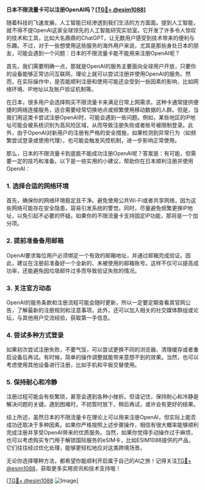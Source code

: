**日本不限流量卡可以注册OpenAI吗？[[TG💪+ @esim1088](https://t.me/s/esim1088)]**

随着科技的飞速发展，人工智能已经渗透到我们生活的方方面面。提到人工智能，就不得不提OpenAI这家全球领先的人工智能研究实验室。它开发了许多令人惊叹的技术和工具，比如大名鼎鼎的ChatGPT，让无数用户感受到技术带来的便利与乐趣。不过，对于一些想使用这些服务的海外用户来说，尤其是那些身处日本的朋友，可能会遇到一个问题：日本的不限流量卡能不能用来注册OpenAI呢？

首先，我们需要明确一点，那就是OpenAI的服务主要面向全球用户开放，只要你的设备能够正常访问互联网，理论上就可以尝试注册并使用OpenAI的服务。然而，在实际操作中，是否能顺利注册和使用可能还会受到一些因素的影响，比如网络环境、IP地址以及账户验证机制等。

在日本，很多用户会选择购买不限流量卡来满足日常上网需求。这种卡通常提供便捷的网络连接服务，适合需要经常切换地点或频繁使用移动数据的人群。但是，当我们用这类卡尝试注册OpenAI时，可能会遇到一些问题。例如，某些地区的IP地址可能会被系统识别为高风险区域，从而导致注册失败或者账号被限制登录。此外，由于OpenAI对新用户的注册有严格的安全措施，如果检测到异常行为（如频繁尝试登录或使用代理），也可能会触发风控机制，进一步影响正常使用。

那么，日本的不限流量卡到底能不能成功注册OpenAI呢？答案是：有可能，但需要一定的技巧和准备。以下是一些实用的小建议，帮助你在日本顺利注册并使用OpenAI：

### 1. **选择合适的网络环境**
   首先，确保你的网络环境稳定且干净。避免使用公共Wi-Fi或者共享网络，因为这些网络可能存在安全隐患，容易引发系统的警觉。同时，尽量避免频繁更换IP地址，以免引起不必要的怀疑。如果你的不限流量卡支持固定IP功能，那将是一个加分项。

### 2. **提前准备备用邮箱**
   OpenAI要求每位用户必须绑定一个有效的邮箱地址，并通过邮箱完成验证。因此，建议在注册前准备好一个全新的、未被使用的邮箱账号。这样不仅可以提高成功率，还能避免因垃圾邮件过多而导致验证失败的情况。

### 3. **关注官方动态**
   OpenAI的服务条款和注册流程可能会随时更新，所以一定要定期查看其官网公告，了解最新的注册规则和注意事项。此外，还可以加入相关的社交媒体群组或论坛，与其他用户交流经验，获取第一手信息。

### 4. **尝试多种方式登录**
   如果初次尝试注册失败，不要气馁，可以尝试更换不同的浏览器、清理缓存或者重启设备后再试。有时候，简单的操作调整就能带来意想不到的效果。当然，也可以考虑使用其他设备进行注册，比如手机和平板交替使用。

### 5. **保持耐心和冷静**
   注册过程可能会有些繁琐，甚至会遇到各种小挫折。但请记住，保持耐心和冷静是解决问题的关键。遇到困难时，不妨暂时放下，稍后再试，或许会有更好的结果。

综上所述，虽然日本的不限流量卡在理论上可以用来注册OpenAI，但实际上能否成功还取决于多种因素。如果你严格按照上述步骤操作，相信有很大概率能够顺利完成注册并享受OpenAI带来的优质服务。当然，如果你觉得手动操作过于麻烦，也可以考虑购买专门用于解锁国际服务的eSIM卡，比如ESIM1088提供的产品，它们往往经过优化处理，能够更轻松地应对这类跨境场景。

无论你选择哪种方法，都希望你能顺利开启属于自己的AI之旅！记得关注[TG💪+ @esim1088](https://t.me/s/esim1088)，获取更多实用资讯和技术支持哦！

[[TG💪+ @esim1088](https://t.me/s/esim1088) ![Image](https://i.postimg.cc/4NQfJmqS/Snipaste-2025-05-13-00-14-12.png)]